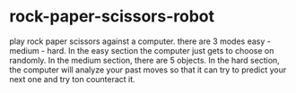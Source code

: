 # rock-paper-scissors-robot
play rock paper scissors against a computer. there are 3 modes easy - medium - hard.
In the easy section the computer just gets to choose on randomly.
In the medium section, there are 5 objects.
In the hard section, the computer will analyze your past moves so that it can try to predict your next one and try ton counteract it.
